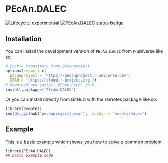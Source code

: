 # PEcAn.DALEC

<!-- badges: start -->

[![Lifecycle: experimental](https://img.shields.io/badge/lifecycle-experimental-orange.svg)](https://lifecycle.r-lib.org/articles/stages.html#experimental) 
[![PEcAn.DALEC status badge](https://pecanproject.r-universe.dev/badges/PEcAn.DALEC)](https://pecanproject.r-universe.dev/PEcAn.DALEC)

<!-- badges: end -->

## Installation

You can install the development version of `PEcAn.DALEC` from r-universe like so:

``` r
# Enable repository from pecanproject
options(repos = c(
  pecanproject = 'https://pecanproject.r-universe.dev',
  CRAN = 'https://cloud.r-project.org'))
# Download and install PEcAn.DALEC in R
install.packages('PEcAn.DALEC')
```

Or you can install directly from GitHub with the remotes package like so:

``` r
library(remotes)
install_github('pecanproject/pecan',  subdir = "models/dalec")
```

## Example

This is a basic example which shows you how to solve a common problem:

``` r
library(PEcAn.DALEC)
## basic example code
```

